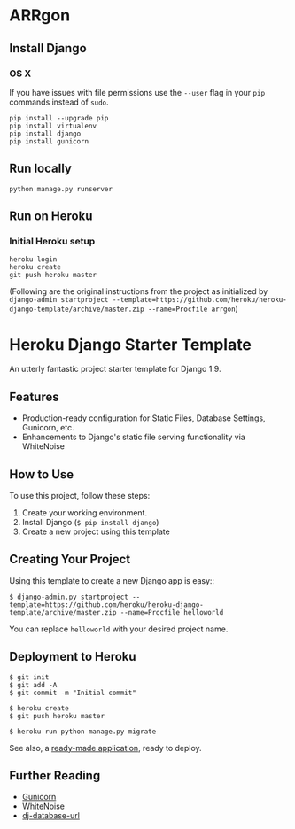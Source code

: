 # ARRgon

## Install Django
### OS X
If you have issues with file permissions use the `--user` flag in your `pip` commands instead of `sudo`.

    pip install --upgrade pip
    pip install virtualenv
    pip install django
    pip install gunicorn

## Run locally

    python manage.py runserver

## Run on Heroku
### Initial Heroku setup

    heroku login
    heroku create
    git push heroku master

(Following are the original instructions from the project as initialized by `django-admin startproject --template=https://github.com/heroku/heroku-django-template/archive/master.zip --name=Procfile arrgon`)
# Heroku Django Starter Template

An utterly fantastic project starter template for Django 1.9.

## Features

- Production-ready configuration for Static Files, Database Settings, Gunicorn, etc.
- Enhancements to Django's static file serving functionality via WhiteNoise

## How to Use

To use this project, follow these steps:

1. Create your working environment.
2. Install Django (`$ pip install django`)
3. Create a new project using this template

## Creating Your Project

Using this template to create a new Django app is easy::

    $ django-admin.py startproject --template=https://github.com/heroku/heroku-django-template/archive/master.zip --name=Procfile helloworld

You can replace ``helloworld`` with your desired project name.

## Deployment to Heroku

    $ git init
    $ git add -A
    $ git commit -m "Initial commit"

    $ heroku create
    $ git push heroku master

    $ heroku run python manage.py migrate

See also, a [ready-made application](https://github.com/heroku/python-getting-started), ready to deploy.

## Further Reading

- [Gunicorn](https://warehouse.python.org/project/gunicorn/)
- [WhiteNoise](https://warehouse.python.org/project/whitenoise/)
- [dj-database-url](https://warehouse.python.org/project/dj-database-url/)
